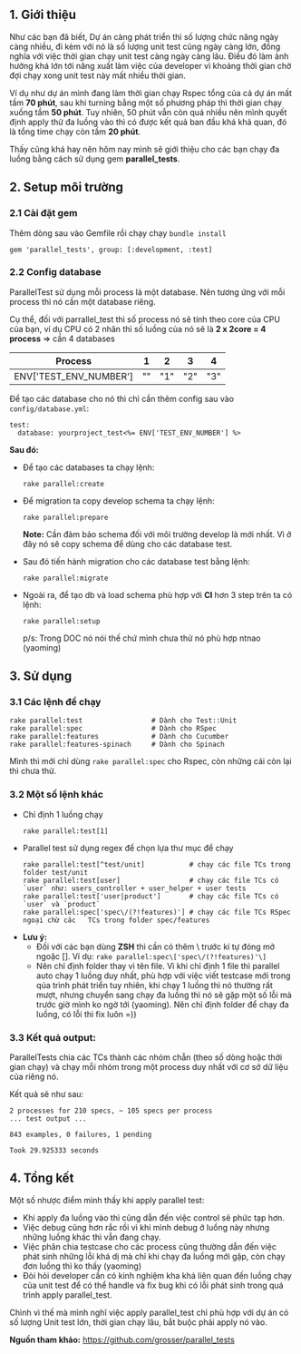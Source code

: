 ## 1. Giới thiệu
Như các bạn đã biết, Dự án càng phát triển thì số lượng chức năng ngày càng nhiều, đi kèm với nó là số lượng unit test cũng ngày càng lớn, đồng nghĩa với việc thời gian chạy unit test càng ngày càng lâu.
Điều đó làm ảnh hưởng khá lớn tới năng xuất làm việc của developer vì khoảng thời gian chờ đợi chạy xong unit test này mất nhiều thời gian.

Ví dụ như dự án mình đang làm thời gian chạy Rspec tổng của cả dự án mất  tầm **70 phút**, sau khi turning bằng một số phương pháp thì thời gian chạy xuống tầm **50 phút**. Tuy nhiên, 50 phút vẫn còn quá nhiều nên mình quyết định apply thử đa luồng vào thì có được kết quả ban đầu khá khả quan, đó là tổng time chạy còn tầm **20 phút**.  

Thấy cũng khá hay nên hôm nay mình sẽ giới thiệu cho các bạn chạy đa luồng bằng cách sử dụng gem **parallel_tests**.

## 2. Setup môi trường
### 2.1 Cài đặt gem
Thêm dòng sau vào Gemfile rồi chạy chạy `bundle install`
```
gem 'parallel_tests', group: [:development, :test]
```
### 2.2 Config database
ParallelTest sử dụng mỗi process là một database. Nên tương ứng với mỗi process thì nó cần một database riêng. 

Cụ thể, đối với parrallel_test thì số process nó sẽ tính theo core của CPU của bạn, ví dụ CPU có 2 nhân thì số luồng của nó sẽ là **2 x 2core = 4 process** => cần 4 databases

| Process | 1 | 2 | 3 | 4 |
| -------- | -------- | -------- | -------- | -------- |
| ENV['TEST_ENV_NUMBER']	     | "" | "1"     | "2"    | "3"    |


Để tạo các database cho nó thì chỉ cần thêm config sau vào `config/database.yml`:
```
test:
  database: yourproject_test<%= ENV['TEST_ENV_NUMBER'] %>
```

**Sau đó:**
* Để tạo các databases ta chạy lệnh:
    ```
    rake parallel:create
    ```
* Để migration ta copy develop schema ta chạy lệnh:
    ```
    rake parallel:prepare
    ```
    **Note:** Cần đảm bảo schema đối với môi trường develop là mới nhất. Vì ở đây nó sẽ copy schema để dùng cho các database test.
* Sau đó tiến hành migration cho các database test bằng lệnh:
    ```
    rake parallel:migrate
    ```
    
 * Ngoài ra, để tạo db và load schema phù hợp với **CI** hơn 3 step trên ta có lệnh:
     ```
     rake parallel:setup
     ```
    p/s:  Trong DOC nó nói thế chứ mình chưa thử nó phù hợp ntnao (yaoming) 
    
## 3. Sử dụng
### 3.1 Các lệnh để chạy
```
rake parallel:test                 # Dành cho Test::Unit
rake parallel:spec                 # Dành cho RSpec
rake parallel:features             # Dành cho Cucumber
rake parallel:features-spinach     # Dành cho Spinach
```
Mình thì mới chỉ dùng `rake parallel:spec` cho Rspec, còn những cái còn lại thì chưa thử.

### 3.2 Một số lệnh khác
* Chỉ định 1 luồng chạy
    ```
    rake parallel:test[1]
    ```
* Parallel test sử dụng regex để chọn lựa thư mục để chạy
    ```
    rake parallel:test[^test/unit]           # chạy các file TCs trong folder test/unit
    rake parallel:test[user]                 # chạy các file TCs có `user` như: users_controller + user_helper + user tests
    rake parallel:test['user|product']       # chạy các file TCs có `user` và `product`
    rake parallel:spec['spec\/(?!features)'] # chạy các file TCs RSpec ngoại chừ các   TCs trong folder spec/features
    ```
 * **Lưu ý:**
    * Đối với các bạn dùng **ZSH** thì cần có thêm \ trước kí tự đóng mở ngoặc []. Ví dụ: `rake parallel:spec\['spec\/(?!features)'\]`
    * Nên chỉ định folder thay vì tên file. Vì khi chỉ định 1 file thì parallel auto chạy 1 luồng duy nhất, phù hợp với việc viết testcase mới trong qúa trình phát triển tuy nhiên, khi chạy 1 luồng thì nó thường rất mượt, nhưng chuyển sang chạy đa luồng thì nó sẽ gặp một số lỗi mà trước giờ mình ko ngờ tới (yaoming). Nên chỉ định folder để chạy đa luồng, có lỗi thì fix luôn =))
    
 ### 3.3  Kết quả output:
 ParallelTests chia các TCs thành các nhóm chẵn (theo số dòng hoặc thời gian chạy) và chạy mỗi nhóm trong một process duy nhất với cơ sở dữ liệu của riêng nó.
 
 Kết quả sẽ như sau:
 ```
 2 processes for 210 specs, ~ 105 specs per process
... test output ...

843 examples, 0 failures, 1 pending

Took 29.925333 seconds
 ```
 
## 4. Tổng kết
Một số nhược điểm mình thấy khi apply parallel test: 
* Khi apply đa luồng vào thì cũng dẫn đến việc control sẽ phức tạp hơn.
* Việc debug cũng hơn rắc rồi vì khi mình debug ở luồng này nhưng những luồng khác thì vẫn đang chạy.
* Việc phân chia testcase cho các process cũng thường dẫn đến việc phát sinh những lỗi khá dị mà chỉ khi chạy đa luồng mới gặp, còn chạy đơn luồng thì ko thấy (yaoming)
* Đòi hỏi developer cần có kinh nghiệm kha khá liên quan đến luồng chạy của unit test để có thể handle và fix bug khi có lỗi phát sinh trong quá trình apply parallel_test.

Chình vì thế mà mình nghĩ việc apply parallel_test chỉ phù hợp với dự án có số lượng Unit test lớn, thời gian chạy lâu, bắt buộc phải apply nó vào.

**Nguồn tham khảo:** https://github.com/grosser/parallel_tests